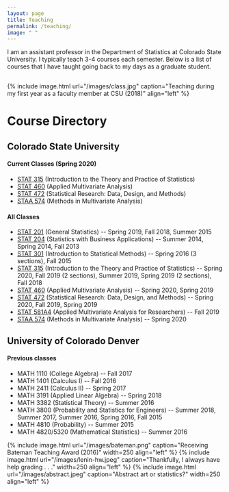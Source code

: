 ```yaml
---
layout: page
title: Teaching
permalink: /teaching/
image: " "
---
```


I am an assistant professor in the Department of Statistics at Colorado State University. I typically teach 3-4 courses each semester. Below is a list of courses that I have taught going back to my days as a graduate student. 

<hr style="clear:both;visibility: hidden;" />  


{% include image.html url="/images/class.jpg" caption="Teaching during my first year as a faculty member at CSU (2018)" align="left" %}
 


# Course Directory

## Colorado State University

#### Current Classes (Spring 2020)
- [STAT 315](/teaching/stat315) (Introduction to the Theory and Practice of Statistics) 
- [STAT 460](/teaching/stat460) (Applied Multivariate Analysis)
- [STAT 472](/teaching/stat472) (Statistical Research: Data, Design, and Methods)
- [STAA 574](/teaching/staa574) (Methods in Multivariate Analysis)

#### All Classes

- [STAT 201](/teaching/stat201) (General Statistics) -- Spring 2019, Fall 2018, Summer 2015
- [STAT 204](/teaching/stat204) (Statistics with Business Applications) -- Summer 2014, Spring 2014, Fall 2013
- [STAT 301](/teaching/stat301) (Introduction to Statistical Methods) -- Spring 2016 (3 sections), Fall 2015
- [STAT 315](/teaching/stat315) (Introduction to the Theory and Practice of Statistics) -- Spring 2020, Fall 2019 (2 sections), Summer 2019, Spring 2019 (2 sections), Fall 2018
- [STAT 460](/teaching/stat460) (Applied Multivariate Analysis) -- Spring 2020, Spring 2019
- [STAT 472](/teaching/stat472) (Statistical Research: Data, Design, and Methods) -- Spring 2020, Fall 2019, Spring 2019
- [STAT 581A4](/teaching/stat581a4) (Applied Multivariate Analysis for Researchers) -- Fall 2019
- [STAA 574](/teaching/staa574) (Methods in Multivariate Analysis) -- Spring 2020

## University of Colorado Denver

#### Previous classes

- MATH 1110 (College Algebra) -- Fall 2017
- MATH 1401 (Calculus I) -- Fall 2016
- MATH 2411 (Calculus II) -- Spring 2017
- MATH 3191 (Applied Linear Algebra) -- Spring 2018
- MATH 3382 (Statistical Theory) -- Summer 2016
- MATH 3800 (Probability and Statistics for Engineers) -- Summer 2018, Summer 2017, Summer 2016, Spring 2016, Fall 2015
- MATH 4810 (Probability) -- Summer 2015
- MATH 4820/5320 (Mathematical Statistics) -- Summer 2016


{% include image.html url="/images/bateman.png" caption="Receiving Bateman Teaching Award (2016)" width=250 align="left" %}
{% include image.html url="/images/lenin-hw.jpeg" caption="Thankfully, I always have help grading . . ." width=250 align="left" %}
{% include image.html url="/images/abstract.jpeg" caption="Abstract art or statistics?" width=250 align="left" %}



